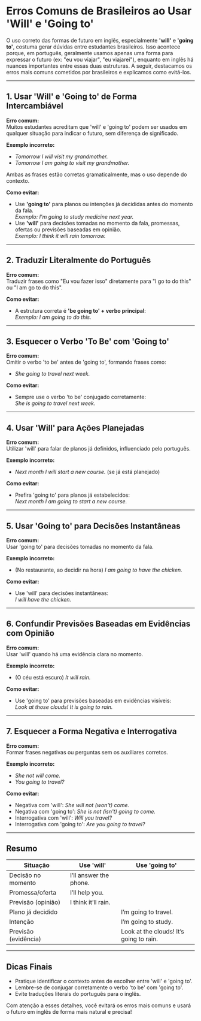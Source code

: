 
# Erros Comuns de Brasileiros ao Usar 'Will' e 'Going to'

O uso correto das formas de futuro em inglês, especialmente **'will'** e **'going to'**, costuma gerar dúvidas entre estudantes brasileiros. Isso acontece porque, em português, geralmente usamos apenas uma forma para expressar o futuro (ex: "eu vou viajar", "eu viajarei"), enquanto em inglês há nuances importantes entre essas duas estruturas. A seguir, destacamos os erros mais comuns cometidos por brasileiros e explicamos como evitá-los.

---

## 1. Usar 'Will' e 'Going to' de Forma Intercambiável

**Erro comum:**  
Muitos estudantes acreditam que 'will' e 'going to' podem ser usados em qualquer situação para indicar o futuro, sem diferença de significado.

**Exemplo incorreto:**  
- *Tomorrow I will visit my grandmother.*  
- *Tomorrow I am going to visit my grandmother.*

Ambas as frases estão corretas gramaticalmente, mas o uso depende do contexto.

**Como evitar:**  
- Use **'going to'** para planos ou intenções já decididas antes do momento da fala.  
  *Exemplo: I'm going to study medicine next year.*  
- Use **'will'** para decisões tomadas no momento da fala, promessas, ofertas ou previsões baseadas em opinião.  
  *Exemplo: I think it will rain tomorrow.*

---

## 2. Traduzir Literalmente do Português

**Erro comum:**  
Traduzir frases como "Eu vou fazer isso" diretamente para "I go to do this" ou "I am go to do this".

**Como evitar:**  
- A estrutura correta é **'be going to' + verbo principal**:  
  *Exemplo: I am going to do this.*

---

## 3. Esquecer o Verbo 'To Be' com 'Going to'

**Erro comum:**  
Omitir o verbo 'to be' antes de 'going to', formando frases como:  
- *She going to travel next week.*

**Como evitar:**  
- Sempre use o verbo 'to be' conjugado corretamente:  
  *She is going to travel next week.*

---

## 4. Usar 'Will' para Ações Planejadas

**Erro comum:**  
Utilizar 'will' para falar de planos já definidos, influenciado pelo português.

**Exemplo incorreto:**  
- *Next month I will start a new course.* (se já está planejado)

**Como evitar:**  
- Prefira 'going to' para planos já estabelecidos:  
  *Next month I am going to start a new course.*

---

## 5. Usar 'Going to' para Decisões Instantâneas

**Erro comum:**  
Usar 'going to' para decisões tomadas no momento da fala.

**Exemplo incorreto:**  
- (No restaurante, ao decidir na hora) *I am going to have the chicken.*

**Como evitar:**  
- Use 'will' para decisões instantâneas:  
  *I will have the chicken.*

---

## 6. Confundir Previsões Baseadas em Evidências com Opinião

**Erro comum:**  
Usar 'will' quando há uma evidência clara no momento.

**Exemplo incorreto:**  
- (O céu está escuro) *It will rain.*

**Como evitar:**  
- Use 'going to' para previsões baseadas em evidências visíveis:  
  *Look at those clouds! It is going to rain.*

---

## 7. Esquecer a Forma Negativa e Interrogativa

**Erro comum:**  
Formar frases negativas ou perguntas sem os auxiliares corretos.

**Exemplo incorreto:**  
- *She not will come.*  
- *You going to travel?*

**Como evitar:**  
- Negativa com 'will': *She will not (won't) come.*  
- Negativa com 'going to': *She is not (isn't) going to come.*  
- Interrogativa com 'will': *Will you travel?*  
- Interrogativa com 'going to': *Are you going to travel?*

---

## Resumo

| Situação                        | Use 'will'                | Use 'going to'                |
|---------------------------------|---------------------------|-------------------------------|
| Decisão no momento              | I’ll answer the phone.    |                               |
| Promessa/oferta                 | I’ll help you.            |                               |
| Previsão (opinião)              | I think it’ll rain.       |                               |
| Plano já decidido               |                           | I’m going to travel.          |
| Intenção                        |                           | I’m going to study.           |
| Previsão (evidência)            |                           | Look at the clouds! It’s going to rain. |

---

## Dicas Finais

- Pratique identificar o contexto antes de escolher entre 'will' e 'going to'.
- Lembre-se de conjugar corretamente o verbo 'to be' com 'going to'.
- Evite traduções literais do português para o inglês.

Com atenção a esses detalhes, você evitará os erros mais comuns e usará o futuro em inglês de forma mais natural e precisa!
```
